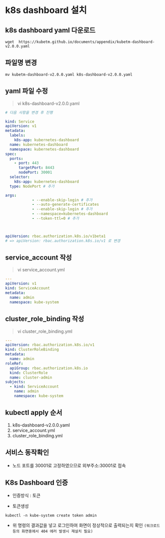# k8s dashboard 설치

## k8s dashboard yaml 다운로드
```
wget  https://kubetm.github.io/documents/appendix/kubetm-dashboard-v2.0.0.yaml
```

## 파일명 변경
``
mv kubetm-dashboard-v2.0.0.yaml k8s-dashboard-v2.0.0.yaml
``

## yaml 파일 수정
>vi k8s-dashboard-v2.0.0.yaml
```yaml
# 다음 사항을 변경 후 진행

kind: Service
apiVersion: v1
metadata:
  labels:
    k8s-app: kubernetes-dashboard
  name: kubernetes-dashboard
  namespace: kubernetes-dashboard
spec:
  ports:
    - port: 443
      targetPort: 8443
      nodePort: 30001
  selector:
    k8s-app: kubernetes-dashboard
  type: NodePort # 추가

args:
            - --enable-skip-login # 추가
            - --auto-generate-certificates
            - --enable-skip-login # 추가
            - --namespace=kubernetes-dashboard
            - --token-ttl=0 # 추가



apiVersion: rbac.authorization.k8s.io/v1beta1 
# => apiVersion: rbac.authorization.k8s.io/v1 로 변경

```

## service_account 작성
>vi service_account.yml

```yaml
---
apiVersion: v1
kind: ServiceAccount
metadata:
  name: admin
  namespace: kube-system
```

## cluster_role_binding 작성
>vi cluster_role_binding.yml
```yaml
---
apiVersion: rbac.authorization.k8s.io/v1
kind: ClusterRoleBinding
metadata:
  name: admin
roleRef:
  apiGroup: rbac.authorization.k8s.io
  kind: ClusterRole
  name: cluster-admin
subjects:
  - kind: ServiceAccount
    name: admin
    namespace: kube-system
```

## kubectl apply 순서
1. k8s-dashboard-v2.0.0.yaml
2. service_account.yml
3. cluster_role_binding.yml

## 서비스 동작확인 
- 노드 포트를 30001로 고정하였으므로 외부주소:30001로 접속

## K8s Dashboard 인증 
- 인증방식 : 토큰

- 토큰생성 
```
kubectl -n kube-system create token admin 
```

* 위 명령의 결과값을 넣고 로그인하여 화면이 정상적으로 출력되는지 확인
`(워크로드 등의 화면중에서 404 에러 발생시 재설치 필요)`
